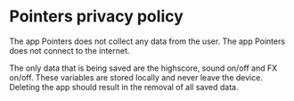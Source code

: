 # Pointers privacy policy

The app Pointers does not collect any data from the user.
The app Pointers does not connect to the internet.

The only data that is being saved are the highscore, sound on/off and FX on/off. These variables are stored locally and never leave the device. Deleting the app should result in the removal of all saved data.